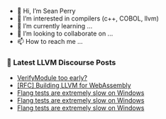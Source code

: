 - 👋 Hi, I’m Sean Perry
- 👀 I’m interested in compilers (c++, COBOL, llvm)
- 🌱 I’m currently learning ...
- 💞️ I’m looking to collaborate on ...
- 📫 How to reach me ...

<!---
s66perry/s66perry is a ✨ special ✨ repository because its `README.md` (this file) appears on your GitHub profile.
You can click the Preview link to take a look at your changes.
--->
### 📕 Latest LLVM Discourse Posts

<!-- DISCOURSE-LLVM:START -->
- [VerifyModule too early?](https://discourse.llvm.org/t/verifymodule-too-early/79085#post_2)
- [[RFC] Building LLVM for WebAssembly](https://discourse.llvm.org/t/rfc-building-llvm-for-webassembly/79073#post_3)
- [Flang tests are extremely slow on Windows](https://discourse.llvm.org/t/flang-tests-are-extremely-slow-on-windows/78591?page=2#post_22)
- [Flang tests are extremely slow on Windows](https://discourse.llvm.org/t/flang-tests-are-extremely-slow-on-windows/78591?page=2#post_21)
- [Flang tests are extremely slow on Windows](https://discourse.llvm.org/t/flang-tests-are-extremely-slow-on-windows/78591#post_20)
<!-- DISCOURSE-LLVM:END -->

